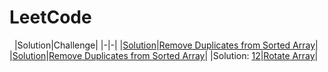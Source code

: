 # LeetCode
&nbsp;
|Solution|Challenge|
|-|-|
|[Solution](RemoveDuplicatesFromSortedArray.java)|[Remove Duplicates from Sorted Array](https://leetcode.com/explore/interview/card/top-interview-questions-easy/92/array/727/)|
|[Solution](BuySellStock.java)|[Remove Duplicates from Sorted Array](https://leetcode.com/explore/interview/card/top-interview-questions-easy/92/array/564/)|
|Solution: [1](RotateArray.java#L1)[2](RotateArray.java#L14)|[Rotate Array](https://leetcode.com/explore/interview/card/top-interview-questions-easy/92/array/646/)|
